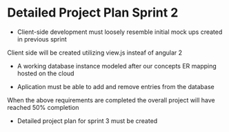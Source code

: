 # Detailed Project Plan Sprint 2

- Client-side development must loosely resemble initial mock ups created in previous sprint

Client side will be created utilizing view.js insteaf of angular 2

- A working database instance modeled after our concepts ER mapping hosted on the cloud

- Aplication must be able to add and remove entries from the database

When the above requirements are completed the overall project will have reached 50% completion

- Detailed project plan for sprint 3 must be created
